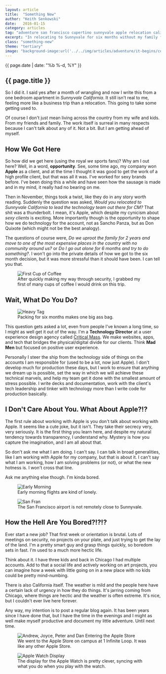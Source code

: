 ```yaml
---
layout: article
title:  "Something New"
author: "Keith Senkowski"
date:   2016-01-15
category: articles
tag: "adventure san francisco cupertino sunnyvale apple relocation california technology"
excerpt: "In relocating to Sunnyvale for six months without my family for work, I am taking on a new challenge and dramatically changing my life. Here it all begins."
class: "something-new"
theme: "tertiary"
image: "background-image:url('../../img/articles/adventure/it-begins/cover.jpg');"
---
```

<section class="header" style="{{page.image}}">
	<div class="content">
	<aside class="span-3 col empty"></aside>
	<div class="span-6 col">
		<p class="post-meta">{{ page.date | date: "%b %-d, %Y" }}</p>
		<h1>{{ page.title }}</h1>
		<p>So I did it. I said yes after a month of wrangling and now I write this from a one bedroom apartment in <em>Sunnyvale California</em>. It still isn't real to me, feeling more like a business trip than a relocation. This going to take some getting used to.</p>
		<p>Of course I don't just mean living across the country from my wife and kids. From my friends and family. The work itself is surreal in many respects because I can't talk about any of it. Not a bit. But I am getting ahead of myself.</p>
	</div>
	<aside class="span-3 col empty"></aside>	
	</div>
</section>
<section class="review continued">
	<div class="content gutters">
		<div class="span-1 col empty"></div>
		<div class="span-10 col">
			<h2>How We Got Here</h2>
		</div>
		<div class="span-1 col empty"></div>
	</div>
	<div class="content gutters">
		<div class="span-1 col empty"></div>
		<div class="span-5 col">
			<p>So how did we get here (using the royal <em>we</em> sports fans)? Why am I out here? Well, in a word, <strong>opportunity</strong>. See, some time ago, my company won <strong>Apple</strong> as a client, and at the time I thought it was good to get the work of a high profile client, but that was all it was. I've worked for sexy brands before. I've been doing this a while and have seen how the sausage is made and in my mind, it really had no bearing on me.</p>
			<p>Then in November, things took a twist, like they do in any story worth reading. Suddenly the question was asked, <em>Would you relocated to Sunnyvale California to lead the technology team out there for CM?</em> That shit was a thunderbolt. I mean, it's Apple, which despite my cynicism about <em>sexy clients</em> is exciting. More importantly though is the opportunity to shape how we do technology for the account, not as Sancho Panza, but as Don Quixote (which might not be the best analogy).</p>
			<p>The questions of course were, <em>Do we uproot the family for 2 years and move to one of the most expensive places in the country with no community around us?</em> or <em>Do I go out alone for 6 months and try to do something?</em>. I won't go into the private details of how we got to the six month decision, but it was more stressful than it should have been. I can tell you that.</p>
		</div>
		<aside class="span-5 col">
			<figure>
				<img src="{{ site.baseurl }}/img/loading.gif" data-src="{{ site.baseurl }}/img/articles/adventure/it-begins/coffee.jpg" alt="First Cup of Coffee"/>
				<figcaption>After quickly making my way through security, I grabbed my first of many cups of coffee I would drink on this trip.</figcaption>
			</figure>
		</aside>	
		<div class="span-1 col empty"></div>
	</div>		
</section>
<section class="review continued">
	<div class="content gutters">
		<div class="span-1 col empty"></div>
		<div class="span-10 col">
			<h2>Wait, What Do You Do?</h2>
		</div>
		<div class="span-1 col empty"></div>
	</div>
	<div class="content gutters">
		<div class="span-1 col empty"></div>
		<aside class="span-5 col">
			<figure>
				<img src="{{ site.baseurl }}/img/loading.gif" data-src="{{ site.baseurl }}/img/articles/adventure/it-begins/heavy.jpg" alt="Heavy Tag"/>
				<figcaption>Packing for six months makes one big ass bag.</figcaption>
			</figure>
		</aside>
		<div class="span-5 col">
			<p>This question gets asked a lot, even from people I've known a long time, so I might as well get it out of the way. I'm a <strong>Technology Director</strong> at a user experience design agency called <a href="http://criticalmass.com" target="_blank">Critical Mass</a>. We make websites, apps, and tech that bridges the physical/digital divide for our clients. Think <strong>Mad Men</strong> but focused on positive user experience.</p>
			<p>Personally I steer the ship from the technology side of things on the accounts I am responsible for (used to be a lot, now just Apple). I don't develop much for production these days, but I work to ensure that anything we dream up is possible, set the way in which we will achieve these technical marvels, and help my team get it done with the smallest amount of stress possible. I write decks and documentation, work with the client's tech leadership and tinker with technology more than I write code for production basically.</p>
		</div>
		<div class="span-1 col empty"></div>
	</div>
</section>

<section class="review continued">
	<div class="content gutters">
		<div class="span-1 col empty"></div>
		<div class="span-10 col">
			<h2>I Don't Care About You. What About Apple?!?</h2>
		</div>
		<div class="span-1 col empty"></div>
	</div>
	<div class="content gutters">
		<div class="span-1 col empty"></div>
		<div class="span-5 col">
			<p>The first rule about working with Apple is you don't talk about working with Apple. It seems like a cute joke, but it isn't. They take their secrecy very, very seriously. It is the first thing you learn here, and despite my natural tendency towards transparency, I understand why. Mystery is how you capture the imagination, and I am all about that.</p>
			<p>So don't ask me what I am doing. I can't say. I can talk in broad generalities, like I am working with Apple for my company, but that is about it. I can't say what I am working, how I am solving problems (or not), or what the new hotness is. I won't cross that line.</p>
			<p>Ask me anything else though. I'm kinda bored.</p>
		</div>
		<aside class="span-5 col">
			<figure>
				<img src="{{ site.baseurl }}/img/loading.gif" data-src="{{ site.baseurl }}/img/articles/adventure/it-begins/early-morning.jpg" alt="Early Morning"/>
				<figcaption>Early morning flights are kind of lonely.</figcaption>
			</figure>
			<figure>
				<img src="{{ site.baseurl }}/img/loading.gif" data-src="{{ site.baseurl }}/img/articles/adventure/it-begins/san-fran.jpg" alt="San Fran"/>
				<figcaption>The San Francisco airport is not remotely close to Sunnyvale.</figcaption>
			</figure>
		</aside>	
		<div class="span-1 col empty"></div>
	</div>		
</section>
<section class="review continued">
	<div class="content gutters">
		<div class="span-1 col empty"></div>
		<div class="span-10 col">
			<h2>How the Hell Are You Bored?!?!?</h2>
		</div>
		<div class="span-1 col empty"></div>
	</div>
	<div class="content gutters">
		<div class="span-1 col empty"></div>
		<div class="span-5 col">
			<p>Ever start a new job? That first week or orientation is brutal. Lots of meetings on security, no projects on your plate, and just trying to get the lay of the land. I'm a pretty smart guy and grasp things quickly, so boredom sets in fast. I'm used to a much more hectic life.</p>
			<p>Think about it. I have three kids and back in Chicago I had multiple accounts. Add to that a social life and actively working on art projects, you can imagine how a week with little going on in a new place with no kids could be pretty mind-numbing.</p>
			<p>There is also California itself. The weather is mild and the people here have a certain lack of urgency in how they do things. It's jarring coming from Chicago, where things are hectic and the weather is often extreme. It's nice, but I couldn't ever live here forever.</p>
			<p>Any way, my intention is to post a regular blog again. It has been years since I have done that, but I have the time in the evenings and I might as well make myself productive and document my little adventure. Until next time.</p>
		</div>
		<aside class="span-5 col">
			<figure>
				<img src="{{ site.baseurl }}/img/loading.gif" data-src="{{ site.baseurl }}/img/articles/adventure/it-begins/apple-store.jpg" alt="Andrew, Joyce, Peter and Dan Entering the Apple Store"/>
				<figcaption>We went to the Apple Store on campus at 1 Infinite Loop. It was like any other Apple Store.</figcaption>
			</figure>
			<figure>
				<img src="{{ site.baseurl }}/img/loading.gif" data-src="{{ site.baseurl }}/img/articles/adventure/it-begins/ui-example.jpg" alt="Apple Watch Display"/>
				<figcaption>The display for the Apple Watch is pretty clever, syncing with what you do when you play with the watch.</figcaption>
			</figure>
		</aside>	
		<div class="span-1 col empty"></div>
	</div>		
</section>
